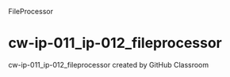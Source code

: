 FileProcessor
# cw-ip-011_ip-012_fileprocessor
cw-ip-011_ip-012_fileprocessor created by GitHub Classroom
